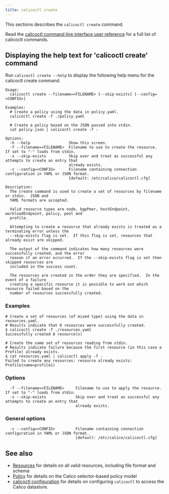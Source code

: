 ```yaml
---
title: calicoctl create
---
```


This sections describes the `calicoctl create` command.

Read the [calicoctl command line interface user reference](../calicoctl.md) 
for a full list of calicoctl commands.

## Displaying the help text for 'calicoctl create' command

Run `calicoctl create --help` to display the following help menu for the 
calicoctl create command.

```
Usage:
  calicoctl create --filename=<FILENAME> [--skip-exists] [--config=<CONFIG>]

Examples:
  # Create a policy using the data in policy.yaml.
  calicoctl create -f ./policy.yaml

  # Create a policy based on the JSON passed into stdin.
  cat policy.json | calicoctl create -f -

Options:
  -h --help                 Show this screen.
  -f --filename=<FILENAME>  Filename to use to create the resource.  If set to "-" loads from stdin.
  -s --skip-exists          Skip over and treat as successful any attempts to create an entry that
                            already exists.
  -c --config=<CONFIG>      Filename containing connection configuration in YAML or JSON format.
                            [default: /etc/calico/calicoctl.cfg]

Description:
  The create command is used to create a set of resources by filename or stdin.  JSON and
  YAML formats are accepted.

  Valid resource types are node, bgpPeer, hostEndpoint, workloadEndpoint, policy, pool and
  profile.

  Attempting to create a resource that already exists is treated as a terminating error unless the
  --skip-exists flag is set.  If this flag is set, resources that already exist are skipped.

  The output of the command indicates how many resources were successfully created, and the error
  reason if an error occurred.  If the --skip-exists flag is set then skipped resources are
  included in the success count.

  The resources are created in the order they are specified.  In the event of a failure
  creating a specific resource it is possible to work out which resource failed based on the
  number of resources successfully created.
```

### Examples
```
# Create a set of resources (of mixed type) using the data in resources.yaml.
# Results indicate that 8 resources were successfully created.
$ calicoctl create -f ./resources.yaml
Successfully created 8 resource(s)

# Create the same set of resources reading from stdin.
# Results indicate failure because the first resource (in this case a Profile) already exists.
$ cat resources.yaml | calicoctl apply -f -
Failed to create any resources: resource already exists: Profile(name=profile1)
```

### Options
```
  -f --filename=<FILENAME>     Filename to use to apply the resource.  If set to "-" loads from stdin.
  -s --skip-exists             Skip over and treat as successful any attempts to create an entry that
                               already exists.
```

### General options
```
  -c --config=<CONFIG>         Filename containing connection configuration in YAML or JSON format.
                               [default: /etc/calico/calicoctl.cfg]
```

## See also
-  [Resources](../resources) for details on all valid resources, including file format
   and schema
-  [Policy](../resources/policy.md) for details on the Calico selector-based policy model
-  [calicoctl configuration](../setup/config.md) for details on configuring `calicoctl` to access
   the Calico datastore.
